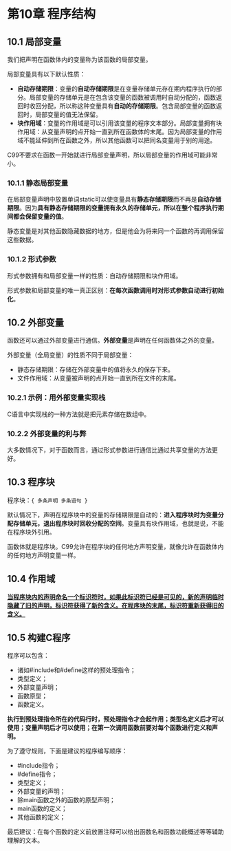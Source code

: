 # 第10章 程序结构

## 10.1 局部变量

我们把声明在函数体内的变量称为该函数的局部变量。

局部变量具有以下默认性质：

* **自动存储期限**：变量的**自动存储期限**是在变量存储单元存在期内程序执行的部分。局部变量的存储单元是在包含该变量的函数被调用时自动分配的，函数返回时收回分配，所以称这种变量具有**自动的存储期限**。包含局部变量的函数返回时，局部变量的值无法保留。
* **块作用域**：变量的作用域是可以引用该变量的程序文本部分。局部变量拥有块作用域：从变量声明的点开始一直到所在函数体的末尾。因为局部变量的作用域不能延伸到所在函数之外，所以其他函数可以把同名变量用于别的用途。

C99不要求在函数一开始就进行局部变量声明，所以局部变量的作用域可能非常小。

### 10.1.1 静态局部变量

在局部变量声明中放置单词static可以使变量具有**静态存储期限**而不再是**自动存储期限**。因为**具有静态存储期限的变量拥有永久的存储单元，所以在整个程序执行期间都会保留变量的值**。

静态变量是对其他函数隐藏数据的地方，但是他会为将来同一个函数的再调用保留这些数据。

### 10.1.2 形式参数

形式参数拥有和局部变量一样的性质：自动存储期限和块作用域。

形式参数和局部变量的唯一真正区别：**在每次函数调用时对形式参数自动进行初始化**。

## 10.2 外部变量

函数还可以通过外部变量进行通信。**外部变量**是声明在任何函数体之外的变量。

外部变量（全局变量）的性质不同于局部变量：

* 静态存储期限：存储在外部变量中的值将永久的保存下来。
* 文件作用域：从变量被声明的点开始一直到所在文件的末尾。

### 10.2.1 示例：用外部变量实现栈

C语言中实现栈的一种方法就是把元素存储在数组中。

### 10.2.2 外部变量的利与弊

大多数情况下，对于函数而言，通过形式参数进行通信比通过共享变量的方法更好。

## 10.3 程序块

程序块：`{ 多条声明 多条语句 }`

默认情况下，声明在程序块中的变量的存储期限是自动的：**进入程序块时为变量分配存储单元，退出程序块时回收分配的空间**。变量具有块作用域，也就是说，不能在程序块外引用。

函数体就是程序块。C99允许在程序块的任何地方声明变量，就像允许在函数体内的任何地方声明变量一样。

## 10.4 作用域

<u>**当程序块内的声明命名一个标识符时，如果此标识符已经是可见的，新的声明临时隐藏了旧的声明，标识符获得了新的含义。在程序块的末尾，标识符重新获得旧的含义。**</u>

## 10.5 构建C程序

程序可以包含：

* 诸如#include和#define这样的预处理指令；
* 类型定义；
* 外部变量声明；
* 函数原型；
* 函数定义。

**执行到预处理指令所在的代码行时，预处理指令才会起作用；类型名定义后才可以使用；变量声明后才可以使用；在第一次调用函数前要对每个函数进行定义和声明。**

为了遵守规则，下面是建议的程序编写顺序：

* #include指令；
* #define指令；
* 类型定义；
* 外部变量的声明；
* 除main函数之外的函数的原型声明；
* main函数的定义；
* 其他函数的定义；

最后建议：在每个函数的定义前放置注释可以给出函数名和函数功能概述等等辅助理解的文本。